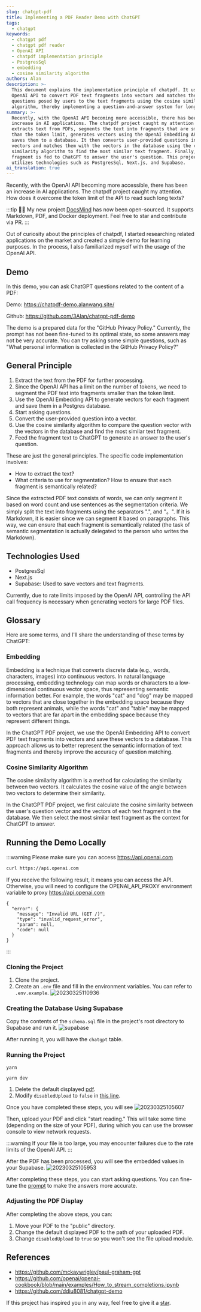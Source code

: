 ```yaml
---
slug: chatgpt-pdf
title: Implementing a PDF Reader Demo with ChatGPT
tags:
  - chatgpt
keywords:
  - chatgpt pdf
  - chatgpt pdf reader
  - OpenAI API
  - chatpdf implementation principle
  - PostgresSql
  - embedding
  - cosine similarity algorithm
authors: Alan
description: >-
  This document explains the implementation principle of chatpdf. It uses the
  OpenAI API to convert PDF text fragments into vectors and matches the
  questions posed by users to the text fragments using the cosine similarity
  algorithm, thereby implementing a question-and-answer system for long texts.
summary: >-
  Recently, with the OpenAI API becoming more accessible, there has been an
  increase in AI applications. The chatpdf project caught my attention as it
  extracts text from PDFs, segments the text into fragments that are smaller
  than the token limit, generates vectors using the OpenAI Embedding API, and
  saves them to a database. It then converts user-provided questions into
  vectors and matches them with the vectors in the database using the cosine
  similarity algorithm to find the most similar text fragment. Finally, the text
  fragment is fed to ChatGPT to answer the user's question. This project
  utilizes technologies such as PostgresSql, Next.js, and Supabase.
ai_translation: true
---
```


Recently, with the OpenAI API becoming more accessible, there has been an increase in AI applications. The chatpdf project caught my attention. How does it overcome the token limit of the API to read such long texts?

<!--truncate-->

:::tip
🎉🎉 My new project [DocsMind](https://github.com/3Alan/DocsMind) has now been open-sourced. It supports Markdown, PDF, and Docker deployment. Feel free to star and contribute via PR.
:::

Out of curiosity about the principles of chatpdf, I started researching related applications on the market and created a simple demo for learning purposes. In the process, I also familiarized myself with the usage of the OpenAI API.

## Demo

In this demo, you can ask ChatGPT questions related to the content of a PDF:

Demo: https://chatpdf-demo.alanwang.site/

Github: https://github.com/3Alan/chatgpt-pdf-demo

The demo is a prepared data for the "GitHub Privacy Policy." Currently, the prompt has not been fine-tuned to its optimal state, so some answers may not be very accurate. You can try asking some simple questions, such as "What personal information is collected in the GitHub Privacy Policy?"

## General Principle

1. Extract the text from the PDF for further processing.
2. Since the OpenAI API has a limit on the number of tokens, we need to segment the PDF text into fragments smaller than the token limit.
3. Use the OpenAI Embedding API to generate vectors for each fragment and save them in a Postgres database.
4. Start asking questions.
5. Convert the user-provided question into a vector.
6. Use the cosine similarity algorithm to compare the question vector with the vectors in the database and find the most similar text fragment.
7. Feed the fragment text to ChatGPT to generate an answer to the user's question.

These are just the general principles. The specific code implementation involves:

- How to extract the text?
- What criteria to use for segmentation? How to ensure that each fragment is semantically related?

Since the extracted PDF text consists of words, we can only segment it based on word count and use sentences as the segmentation criteria. We simply split the text into fragments using the separators ".", and "。". If it is Markdown, it is easier since we can segment it based on paragraphs. This way, we can ensure that each fragment is semantically related (the task of semantic segmentation is actually delegated to the person who writes the Markdown).

## Technologies Used

- PostgresSql
- Next.js
- Supabase: Used to save vectors and text fragments.

Currently, due to rate limits imposed by the OpenAI API, controlling the API call frequency is necessary when generating vectors for large PDF files.

## Glossary

Here are some terms, and I'll share the understanding of these terms by ChatGPT:

### Embedding

Embedding is a technique that converts discrete data (e.g., words, characters, images) into continuous vectors. In natural language processing, embedding technology can map words or characters to a low-dimensional continuous vector space, thus representing semantic information better. For example, the words "cat" and "dog" may be mapped to vectors that are close together in the embedding space because they both represent animals, while the words "cat" and "table" may be mapped to vectors that are far apart in the embedding space because they represent different things.

In the ChatGPT PDF project, we use the OpenAI Embedding API to convert PDF text fragments into vectors and save these vectors to a database. This approach allows us to better represent the semantic information of text fragments and thereby improve the accuracy of question matching.

### Cosine Similarity Algorithm

The cosine similarity algorithm is a method for calculating the similarity between two vectors. It calculates the cosine value of the angle between two vectors to determine their similarity.

In the ChatGPT PDF project, we first calculate the cosine similarity between the user's question vector and the vectors of each text fragment in the database. We then select the most similar text fragment as the context for ChatGPT to answer.

## Running the Demo Locally

:::warning
Please make sure you can access https://api.openai.com

```bash
curl https://api.openai.com
```

If you receive the following result, it means you can access the API. Otherwise, you will need to configure the OPENAI_API_PROXY environment variable to proxy https://api.openai.com

```
{
  "error": {
    "message": "Invalid URL (GET /)",
    "type": "invalid_request_error",
    "param": null,
    "code": null
  }
}

```

:::

### Cloning the Project

1. Clone the project.
2. Create an `.env` file and fill in the environment variables. You can refer to `.env.example`.
   ![20230325110936](https://raw.githubusercontent.com/3Alan/images/master/img/20230325110936.png)

### Creating the Database Using Supabase

Copy the contents of the `schema.sql` file in the project's root directory to Supabase and run it.
![supabase](https://raw.githubusercontent.com/3Alan/images/master/img/img20230325104103.png)

After running it, you will have the `chatgpt` table.

### Running the Project

```
yarn
```

```
yarn dev
```

1. Delete the default displayed [pdf](https://github.com/3Alan/chatgpt-pdf-demo/blob/main/src/pages/index.tsx#LL45C51-L45C72).
2. Modify `disabledUpload` to `false` in [this line](https://github.com/3Alan/chatgpt-pdf-demo/blob/7c8daa32a9d2450f037224a06cc821ff682f5c36/src/pages/index.tsx#L46).

Once you have completed these steps, you will see
![20230325105607](https://raw.githubusercontent.com/3Alan/images/master/img/img20230325105607.png)

Then, upload your PDF and click "start reading." This will take some time (depending on the size of your PDF), during which you can use the browser console to view network requests.

:::warning
If your file is too large, you may encounter failures due to the rate limits of the OpenAI API.
:::

After the PDF has been processed, you will see the embedded values in your Supabase.
![20230325105953](https://raw.githubusercontent.com/3Alan/images/master/img/img20230325105953.png)

After completing these steps, you can start asking questions. You can fine-tune the [prompt](https://github.com/3Alan/chatgpt-pdf-demo/blob/588135cc265eb702b39d9ee9a853264173c45dc5/src/utils/openaiStream.ts#L19) to make the answers more accurate.

### Adjusting the PDF Display

After completing the above steps, you can:

1. Move your PDF to the "public" directory.
2. Change the default displayed PDF to the path of your uploaded PDF.
3. Change `disabledUpload` to `true` so you won't see the file upload module.

## References

- https://github.com/mckaywrigley/paul-graham-gpt
- https://github.com/openai/openai-cookbook/blob/main/examples/How_to_stream_completions.ipynb
- https://github.com/ddiu8081/chatgpt-demo

If this project has inspired you in any way, feel free to give it a [star](https://github.com/3Alan/chatgpt-pdf-demo).
